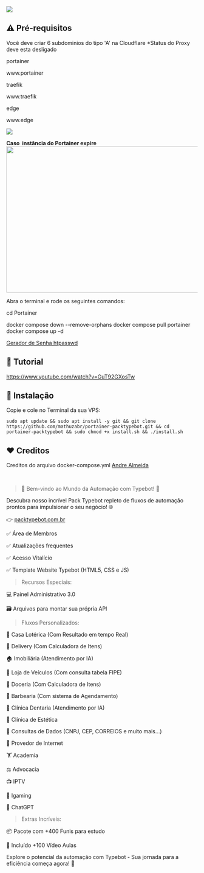 
<img src="https://i.postimg.cc/tCwpVyCT/Typebot-Cloner.png"> 

## ⚠️ Pré-requisitos

Você deve criar 6 subdominios do tipo 'A' na Cloudflare
*Status do Proxy deve esta desligado

<p>portainer</p>
<p>www.portainer</p>
<p>traefik</p>
<p>www.traefik</p>
<p>edge</p>
<p>www.edge</p>

<img src="https://packtypebot.com.br/wp-content/uploads/2023/12/apontamentos.png"> 

<strong>Caso  instância do Portainer expire</strong>
<img class="alignnone wp-image-2222 size-full" src="https://packtypebot.com.br/wp-content/uploads/2023/12/erro-port.jpg" alt="" width="950" height="385" />

Abra o terminal e rode os seguintes comandos:

cd Portainer

docker compose down --remove-orphans
docker compose pull portainer
docker compose up -d

<a href="https://packtypebot.com.br/gerador/htpasswd.php">Gerador de Senha htpasswd</a>

## 🎥 Tutorial

https://www.youtube.com/watch?v=GuT92GXosTw

## 💽 Instalação

<p>Copie e cole no Terminal da sua VPS:</p>

```
sudo apt update && sudo apt install -y git && git clone https://github.com/mathuzabr/portainer-packtypebot.git && cd portainer-packtypebot && sudo chmod +x install.sh && ./install.sh
```

## ❤️ Creditos

<p>Creditos do arquivo docker-compose.yml <a href="https://www.youtube.com/@fabricandosuaideiatutoriais">Andre Almeida</a></p>
<br>

> 🚀 Bem-vindo ao Mundo da Automação com Typebot! 🤖

<p>Descubra nosso incrível Pack Typebot repleto de fluxos de automação prontos para impulsionar o seu negócio! 🌐
<p>👉 <a href="https://packtypebot.com.br">packtypebot.com.br</a>

<p>✅ Área de Membros
<p>✅ Atualizações frequentes
<p>✅ Acesso Vitalício
<p>✅ Template Website Typebot (HTML5, CSS e JS)

> Recursos Especiais:

<p>💻 Painel Administrativo 3.0
<p>🗃️ Arquivos para montar sua própria API

> Fluxos Personalizados:

<p>🎰 Casa Lotérica (Com Resultado em tempo Real)
<p>🍔 Delivery (Com Calculadora de Itens)
<p>🏠 Imobiliária (Atendimento por IA)
<p>🚗 Loja de Veículos (Com consulta tabela FIPE)
<p>🍰 Doceria (Com Calculadora de Itens)
<p>💈 Barbearia (Com sistema de Agendamento)
<p>🦷 Clínica Dentaria (Atendimento por IA)
<p>💆 Clínica de Estética
<p>💼 Consultas de Dados (CNPJ, CEP, CORREIOS e muito mais...)
<p>📶 Provedor de Internet
<p>🏋️ Academia
<p>⚖️ Advocacia
<p>📺 IPTV
<p>🎰 Igaming
<p>🤖 ChatGPT

> Extras Incríveis:

<p>📦 Pacote com +400 Funis para estudo
<p>🎥 Incluído +100 Vídeo Aulas

<p>Explore o potencial da automação com Typebot - Sua jornada para a eficiência começa agora! 🚀
